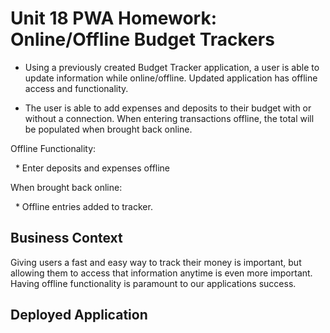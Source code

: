 # Unit 18 PWA Homework: Online/Offline Budget Trackers

* Using a previously created Budget Tracker application, a user is able to update information while online/offline. Updated application has offline access and functionality.

* The user is able to add expenses and deposits to their budget with or without a connection. When entering transactions offline, the total will be populated when brought back online.

Offline Functionality:

  * Enter deposits and expenses offline

When brought back online:

  * Offline entries added to tracker.

## Business Context

Giving users a fast and easy way to track their money is important, but allowing them to access that information anytime is even more important. Having offline functionality is paramount to our applications success.

## Deployed Application

